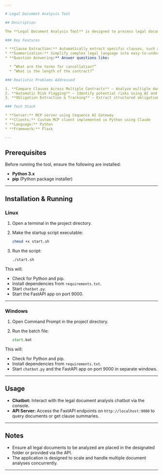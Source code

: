 ```yaml
---

# Legal Document Analysis Tool

## Description

The **Legal Document Analysis Tool** is designed to process legal documents and automatically extract key clauses, terms, and conditions. It provides high-level summaries and can answer questions based on the content of the documents, helping legal teams or businesses quickly understand and analyze contracts.

### Key Features

* **Clause Extraction:** Automatically extract specific clauses, such as payment terms, confidentiality, or termination clauses.
* **Summarization:** Simplify complex legal language into easy-to-understand summaries.
* **Question Answering:** Answer questions like:

  * “What are the terms for cancellation?”
  * “What is the length of the contract?”

### Realistic Problems Addressed

1. **Compare Clauses Across Multiple Contracts** – Analyze multiple documents to find differences or inconsistencies in key clauses.
2. **Automatic Risk Flagging** – Identify potential risks using AI and keyword detection.
3. **Obligation Extraction & Tracking** – Extract structured obligations and track deadlines or reminders automatically.

### Tech Stack

* **Server:** MCP server using Cequence AI Gateway
* **Clients:** Custom MCP client implemented in Python using Claude
* **Language:** Python
* **Framework:** Flask

---
```


## Prerequisites

Before running the tool, ensure the following are installed:

* **Python 3.x**
* **pip** (Python package installer)

---

## Installation & Running

### Linux

1. Open a terminal in the project directory.
2. Make the startup script executable:

   ```bash
   chmod +x start.sh
   ```
3. Run the script:

   ```bash
   ./start.sh
   ```

This will:

* Check for Python and pip.
* Install dependencies from `requirements.txt`.
* Start `chatbot.py`.
* Start the FastAPI app on port 9000.

---

### Windows

1. Open Command Prompt in the project directory.
2. Run the batch file:

   ```bat
   start.bat
   ```

This will:

* Check for Python and pip.
* Install dependencies from `requirements.txt`.
* Start `chatbot.py` and the FastAPI app on port 9000 in separate windows.

---

## Usage

* **Chatbot:** Interact with the legal document analysis chatbot via the console.
* **API Server:** Access the FastAPI endpoints on `http://localhost:9000` to query documents or get clause summaries.

---

## Notes

* Ensure all legal documents to be analyzed are placed in the designated folder or provided via the API.
* The application is designed to scale and handle multiple document analyses concurrently.

---